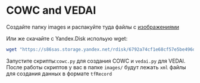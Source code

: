 # COWC and VEDAI

Создайте папку images и распакуйте туда файлы с  [изображениями](https://drive.google.com/file/d/1xgCwZEO2-3jIXbiIZ-K9z2F8dZXwl0Ox/view?usp=sharing)

Или же скачайте с Yandex.Disk испольую wget:

```bash
wget "https://s86sas.storage.yandex.net/rdisk/6792a74cf1e68cf57e5be496db873ce6657e1b9d3e7d087c9a459de40f717d00/5ab1f9ed/XdfMxdH_MOJhO8KXmNHCApGWGJVCUBut601Tx5r_ZFt3MI-C__ac98WzXNxG5iWCU3FgXa9Xw8_RtI3DbPgfsA==?uid=136485697&filename=images.tar.gz&disposition=attachment&hash=&limit=0&content_type=application%2Fgzip&fsize=2387118080&hid=3ebfaef37299f65ca3d18e651b21d57a&media_type=compressed&tknv=v2&etag=ebd81b2131d95283446f8ec5d51686d2&rtoken=oNSAx44T5YWX&force_default=yes&ycrid=na-427f7f68ef2eb9098b52a57d9f700115-downloader18e&ts=567e633d09540&s=e1bf16e3a0a996fdf57f4d59ab1dae45971b1e867dd7aedb2d24b2186ffc0444&pb=U2FsdGVkX18DU0jul5agHNwzpWJSflCVPjv2OG-qQQO7I1UuZm_wfTuopT1-zH4KD-bAj2R3c0sq6JXuSUYNmJG61bty6ROv7olfvOXpHlU" -O images.tar.gz
```

Запустите скрипты:`cowc.py` для создания COWC и `vedai.py` для VEDAI. После работы скриптов у вас в папке `images/` будут лежать `xml` файлы для создания данных в формате `tfRecord`
